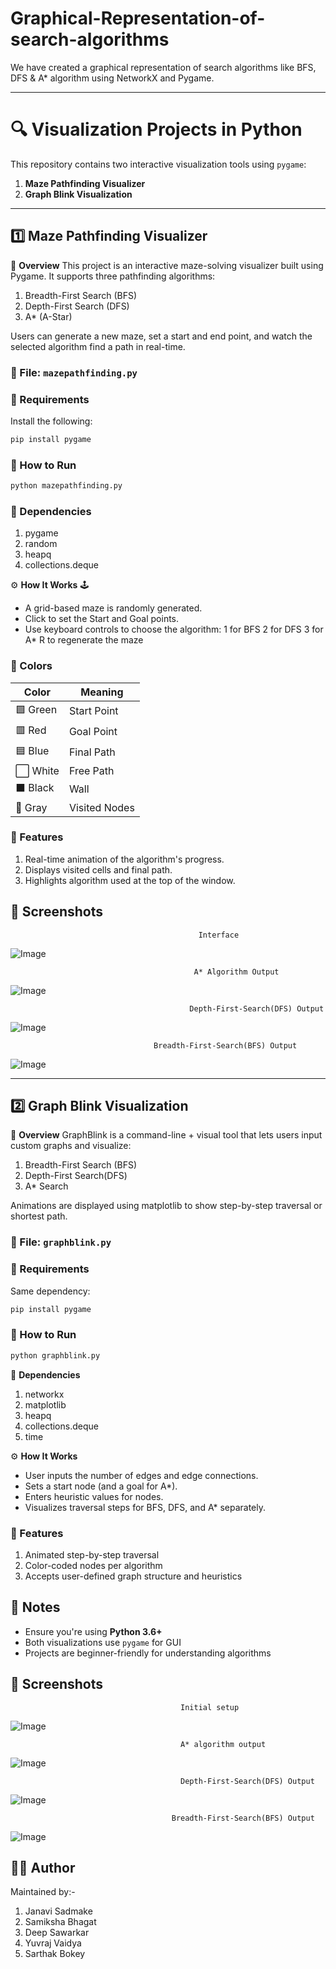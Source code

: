 # Graphical-Representation-of-search-algorithms
We have created a graphical representation of search algorithms like BFS, DFS & A* algorithm using NetworkX and Pygame.

---

# 🔍 Visualization Projects in Python

This repository contains two interactive visualization tools using `pygame`:

1. **Maze Pathfinding Visualizer**  
2. **Graph Blink Visualization**

---

## 1️⃣ Maze Pathfinding Visualizer

📖 **Overview**
This project is an interactive maze-solving visualizer built using Pygame. It supports three pathfinding algorithms:

1. Breadth-First Search (BFS)
2. Depth-First Search (DFS)
3. A* (A-Star)

Users can generate a new maze, set a start and end point, and watch the selected algorithm find a path in real-time.

### 📁 File: `mazepathfinding.py`

### 🔧 Requirements

Install the following:

```bash
pip install pygame
```

### 🚀 How to Run

```bash
python mazepathfinding.py
```

### 🧰 Dependencies
1. pygame
2. random
3. heapq
4. collections.deque

⚙️ **How It Works** 🕹️
- A grid-based maze is randomly generated.
-  Click to set the Start and Goal points.
-   Use keyboard controls to choose the algorithm:
   1 for BFS
   2 for DFS
   3 for A*
   R to regenerate the maze
   
### 🎨 Colors

| Color  | Meaning        |
|--------|----------------|
| 🟩 Green | Start Point     |
| 🟥 Red   | Goal Point      |
| 🟦 Blue  | Final Path      |
| ⬜ White | Free Path       |
| ⬛ Black | Wall            |
| 🩶 Gray  | Visited Nodes   |

### 📌 Features
1. Real-time animation of the algorithm's progress.
2. Displays visited cells and final path.
3. Highlights algorithm used at the top of the window.

   
## 📸 Screenshots

                                              Interface
                
![Image](https://github.com/user-attachments/assets/b59b77b9-425c-4eb6-9dea-e89715d844ec)
 
                                             A* Algorithm Output
                   
![Image](https://github.com/user-attachments/assets/22f0fef1-bd56-4f9a-99ce-d8d574b7f470)

                                            Depth-First-Search(DFS) Output

![Image](https://github.com/user-attachments/assets/092b0e76-2b0b-44b0-9b1e-ba3a25afb9d1)

                                    Breadth-First-Search(BFS) Output
                
![Image](https://github.com/user-attachments/assets/1fcdc56b-df7f-4533-bebe-8f2c80ee2736)






---

## 2️⃣ Graph Blink Visualization

📖 **Overview**
GraphBlink is a command-line + visual tool that lets users input custom graphs and visualize:
1. Breadth-First Search (BFS)
2.  Depth-First Search(DFS)
3.  A* Search

Animations are displayed using matplotlib to show step-by-step traversal or shortest path.

### 📁 File: `graphblink.py`


### 🔧 Requirements

Same dependency:

```bash
pip install pygame
```

### 🚀 How to Run

```bash
python graphblink.py
```
🧰 **Dependencies**
1. networkx
2. matplotlib
3. heapq
4. collections.deque
5. time

⚙️ **How It Works**
- User inputs the number of edges and edge connections.
- Sets a start node (and a goal for A*).
- Enters heuristic values for nodes.
- Visualizes traversal steps for BFS, DFS, and A* separately.

### 📌 Features
1. Animated step-by-step traversal
2. Color-coded nodes per algorithm
3. Accepts user-defined graph structure and heuristics


## 📎 Notes

- Ensure you're using **Python 3.6+**
- Both visualizations use `pygame` for GUI
- Projects are beginner-friendly for understanding algorithms

## 📸 Screenshots

                                          Initial setup
![Image](https://github.com/user-attachments/assets/54f8d845-1b46-4ddd-9bc2-165752f50f6c)


                                          A* algorithm output
![Image](https://github.com/user-attachments/assets/0c813441-2e12-41b2-8d08-61fffe46a09c)

                                          Depth-First-Search(DFS) Output
![Image](https://github.com/user-attachments/assets/c814790c-7245-4bee-b073-326a86d4a6f9)

                                        Breadth-First-Search(BFS) Output
![Image](https://github.com/user-attachments/assets/82001b62-5298-4761-a127-c06a57aa9bbf)

               
## 🧑‍💻 Author

Maintained by:-
1. Janavi Sadmake
2. Samiksha Bhagat
3. Deep Sawarkar
4. Yuvraj Vaidya
5. Sarthak Bokey
